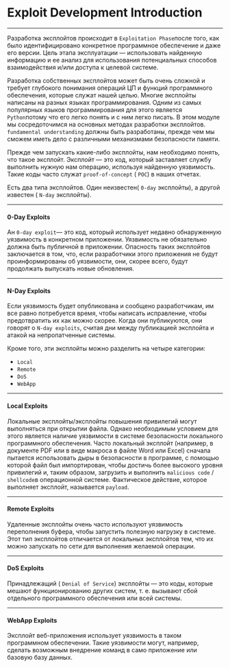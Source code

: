 
# Exploit Development Introduction

---

Разработка эксплойтов происходит в `Exploitation Phase`после того, как было идентифицировано конкретное программное обеспечение и даже его версии. Цель этапа эксплуатации — использовать найденную информацию и ее анализ для использования потенциальных способов взаимодействия и/или доступа к целевой системе.

Разработка собственных эксплойтов может быть очень сложной и требует глубокого понимания операций ЦП и функций программного обеспечения, которые служат нашей целью. Многие эксплойты написаны на разных языках программирования. Одним из самых популярных языков программирования для этого является `Python`потому что его легко понять и с ним легко писать. В этом модуле мы сосредоточимся на основных методах разработки эксплойтов. `fundamental understanding` должны быть разработаны, прежде чем мы сможем иметь дело с различными механизмами безопасности памяти.

Прежде чем запускать какие-либо эксплойты, нам необходимо понять, что такое эксплойт. Эксплойт — это код, который заставляет службу выполнить нужную нам операцию, используя найденную уязвимость. Такие коды часто служат `proof-of-concept` ( `POC`) в наших отчетах.

Есть два типа эксплойтов. Один неизвестен( `0-day` эксплойты), а другой известен ( `N-day` эксплойты).

---

#### 0-Day Exploits

Ан `0-day exploit`— это код, который использует недавно обнаруженную уязвимость в конкретном приложении. Уязвимость не обязательно должна быть публичной в приложении. Опасность таких эксплойтов заключается в том, что, если разработчики этого приложения не будут проинформированы об уязвимости, они, скорее всего, будут продолжать выпускать новые обновления.

---

#### N-Day Exploits

Если уязвимость будет опубликована и сообщено разработчикам, им все равно потребуется время, чтобы написать исправление, чтобы предотвратить их как можно скорее. Когда они публикуются, они говорят о `N-day exploits`, считая дни между публикацией эксплойта и атакой на непропатченные системы.

Кроме того, эти эксплойты можно разделить на четыре категории:

- `Local`
- `Remote`
- `DoS`
- `WebApp`

---

#### Local Exploits

Локальные эксплойты/эксплойты повышения привилегий могут выполняться при открытии файла. Однако необходимым условием для этого является наличие уязвимости в системе безопасности локального программного обеспечения. Часто локальный эксплойт (например, в документе PDF или в виде макроса в файле Word или Excel) сначала пытается использовать дыры в безопасности в программе, с помощью которой файл был импортирован, чтобы достичь более высокого уровня привилегий и, таким образом, загрузить и выполнить `malicious code` / `shellcode`в операционной системе. Фактическое действие, которое выполняет эксплойт, называется `payload`.

---

#### Remote Exploits

Удаленные эксплойты очень часто используют уязвимость переполнения буфера, чтобы запустить полезную нагрузку в системе. Этот тип эксплойтов отличается от локальных эксплойтов тем, что их можно запускать по сети для выполнения желаемой операции.

---

#### DoS Exploits

Принадлежащий ( `Denial of Service`) эксплойты — это коды, которые мешают функционированию других систем, т. е. вызывают сбой отдельного программного обеспечения или всей системы.

---

#### WebApp Exploits

Эксплойт веб-приложения использует уязвимость в таком программном обеспечении. Такие уязвимости могут, например, сделать возможным внедрение команд в само приложение или базовую базу данных.